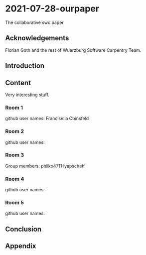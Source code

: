 # 2021-07-28-ourpaper
The collaborative swc paper

## Acknowledgements

Florian Goth and the rest of Wuerzburg Software Carpentry Team.


## Introduction

## Content
Very interesting stuff.

### Room 1
github user names:
Francisella
Cbinsfeld

### Room 2
github user names:

### Room 3

Group members: philko4711 lyapschaff

### Room 4
github user names:

### Room 5
github user names:


## Conclusion

## Appendix
